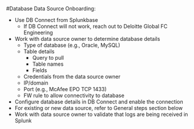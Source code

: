 #Database Data Source Onboarding:

  - Use DB Connect from Splunkbase
    - If DB Connect will not work, reach out to Deloitte Global FC Engineering
  - Work with data source owner to determine database details
    - Type of database (e.g., Oracle, MySQL)
    - Table details
      - Query to pull
      - Table names
      - Fields
    - Credentials from the data source owner
    - IP/domain
    - Port (e.g., McAfee EPO TCP 1433)
    - FW rule to allow connectivity to database
  - Configure database details in DB Connect and enable the connection
  - For existing or new data source, refer to General steps section below
  - Work with data source owner to validate that logs are being received in Splunk 